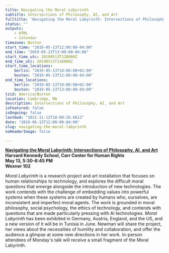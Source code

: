 ```yaml
---
title: Navigating the Moral Labyrinth
subtitle: Intersections of Philosophy, AI, and Art
fulltitle: 'Navigating the Moral Labyrinth: Intersections of Philosophy, AI, and Art'
status: ""
outputs:
    - HTML
    - Calendar
timezone: Boston
start_time: "2019-05-13T12:00:00-04:00"
end_time: "2019-05-13T13:00:00-04:00"
start_time_utc: 20190513T120000Z
end_time_utc: 20190513T130000Z
start_time_locations:
    berlin: "2019-05-13T18:00:00+02:00"
    boston: "2019-05-13T12:00:00-04:00"
end_time_locations:
    berlin: "2019-05-13T19:00:00+02:00"
    boston: "2019-05-13T13:00:00-04:00"
tzid: America/Boston
location: Cambridge, MA
description: Intersections of Philosophy, AI, and Art
isFeatured: false
isOngoing: false
lastmod: "2021-11-12T18:00:26.661Z"
date: "2019-05-13T12:00:00-04:00"
slug: navigating-the-moral-labyrinth
noHeaderImage: false

---
```

**[Navigating the Moral Labyrinth: Intersections of Philosophy, AI, and Art](https://carrcenter.hks.harvard.edu/event/towards-life-30-ethics-and-technology-21st-century-sarah-newman-fellow-berkman-klein?admin_panel=1&delta=0)<br />
Harvard Kennedy School, Carr Center for Human Rights<br />
May 13, 5:30-6:45 PM<br />
Wexner 102**

*Moral Labyrinth* is a research project and art installation that focuses on human relationships to technology, and explores the difficult moral questions that emerge alongside the introduction of new technologies. The work contends with the challenge of embedding values into powerful systems when these systems are created by humans who, ourselves, are inconsistent and imperfect moral agents. The work is grounded in moral philosophy, social psychology, the ethics of technology, and contends with questions that are made particularly pressing with AI technologies. *Moral Labyrinth* has been exhibited in Germany, Austria, England, and the US, and a new version of it will be in Tunisia in June. Newman will share the project, her views about the necessities of humility and collaboration, and offer the audience a glimpse at some new directions in her work. In-person attendees of Monday's talk will receive a small fragment of the Moral Labyrinth.